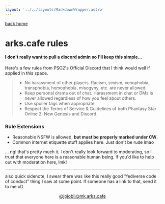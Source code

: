 ```yaml
---
layout: '../../layouts/MarkdownWrapper.astro'
---
```


[back home](/)

# arks.cafe rules

#### I don't really want to pull a discord admin so I'll keep this simple...

Here's a few rules from PSO2's Official Discord that I think would well if applied in this space.

> - No harassment of other players. Racism, sexism, xenophobia, transphobia, homophobia, misogyny, etc. are never allowed.
> - Keep personal drama out of chat. Harassment in chat or DMs is never allowed regardless of how you feel about others.
> - Use spoiler tags when appropriate.
> - Respect the Terms of Service & Guidelines of both Phantasy Star Online 2: New Genesis and Discord.

### Rule Extensions

- Reasonable NSFW is allowed, **but must be properly marked under CW**.
- Common internet etiquette stuff applies here. Just don't be rude lmao

... ngl that's pretty much it. I don't really look forward to moderating, so I trust that everyone here is a reasonable human being. If you'd like to help out with moderation here, lmk!

---

also quick sidenote, I swear there was like this really good "fediverse code of conduct" thing I saw at some point. If someone has a link to that, send it to me xD

<center>

[@jojobii@mk.arks.cafe](https://mk.arks.cafe/@jojobii)

</center>